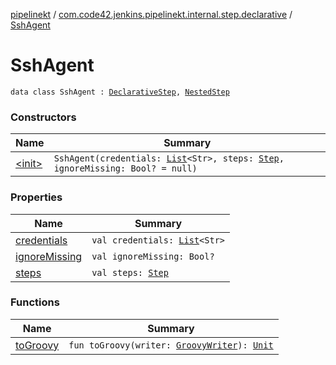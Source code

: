 [pipelinekt](../../index.md) / [com.code42.jenkins.pipelinekt.internal.step.declarative](../index.md) / [SshAgent](./index.md)

# SshAgent

`data class SshAgent : `[`DeclarativeStep`](../../com.code42.jenkins.pipelinekt.core.step/-declarative-step.md)`, `[`NestedStep`](../../com.code42.jenkins.pipelinekt.core.step/-nested-step/index.md)

### Constructors

| Name | Summary |
|---|---|
| [&lt;init&gt;](-init-.md) | `SshAgent(credentials: `[`List`](https://kotlinlang.org/api/latest/jvm/stdlib/kotlin.collections/-list/index.html)`<Str>, steps: `[`Step`](../../com.code42.jenkins.pipelinekt.core.step/-step/index.md)`, ignoreMissing: Bool? = null)` |

### Properties

| Name | Summary |
|---|---|
| [credentials](credentials.md) | `val credentials: `[`List`](https://kotlinlang.org/api/latest/jvm/stdlib/kotlin.collections/-list/index.html)`<Str>` |
| [ignoreMissing](ignore-missing.md) | `val ignoreMissing: Bool?` |
| [steps](steps.md) | `val steps: `[`Step`](../../com.code42.jenkins.pipelinekt.core.step/-step/index.md) |

### Functions

| Name | Summary |
|---|---|
| [toGroovy](to-groovy.md) | `fun toGroovy(writer: `[`GroovyWriter`](../../com.code42.jenkins.pipelinekt.core.writer/-groovy-writer/index.md)`): `[`Unit`](https://kotlinlang.org/api/latest/jvm/stdlib/kotlin/-unit/index.html) |
